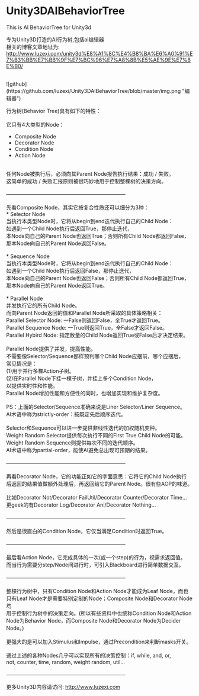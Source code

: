 Unity3DAIBehaviorTree
=====================
 
This is AI BehaviorTree for Unity3d<br> 

专为Unity3D打造的AI行为树,包括ai编辑器<br>
相关的博客文章地址为: http://www.luzexi.com/unity3d%E8%A1%8C%E4%B8%BA%E6%A0%91%E7%B3%BB%E7%BB%9F%E7%BC%96%E7%A8%8B%E5%AE%9E%E7%8E%B0/<br>

<br>
![github](https://github.com/luzexi/Unity3DAIBehaviorTree/blob/master/img.png "编辑器")
<br>

 行为树(Behavior Tree)具有如下的特性：<br>
<br>
它只有4大类型的Node：<br>
* Composite Node<br>
* Decorator Node<br>
* Condition Node<br>
* Action Node<br>
<br>
任何Node被执行后，必须向其Parent Node报告执行结果：成功 / 失败。<br>
这简单的成功 / 失败汇报原则被很巧妙地用于控制整棵树的决策方向。<br>
<br>
———————————————————————<br>
<br>
先看Composite Node，其实它按复合性质还可以细分为3种：<br>
* Selector Node<br>
当执行本类型Node时，它将从begin到end迭代执行自己的Child Node：<br>
如遇到一个Child Node执行后返回True，那停止迭代，<br>
本Node向自己的Parent Node也返回True；否则所有Child Node都返回False，<br>
那本Node向自己的Parent Node返回False。<br>
<br>
* Sequence Node<br>
当执行本类型Node时，它将从begin到end迭代执行自己的Child Node：<br>
如遇到一个Child Node执行后返回False，那停止迭代，<br>
本Node向自己的Parent Node也返回False；否则所有Child Node都返回True，<br>
那本Node向自己的Parent Node返回True。<br>
<br>
* Parallel Node<br>
并发执行它的所有Child Node。<br>
而向Parent Node返回的值和Parallel Node所采取的具体策略相关：<br>
Parallel Selector Node: 一False则返回False，全True才返回True。<br>
Parallel Sequence Node: 一True则返回True，全False才返回False。<br>
Parallel Hybird Node: 指定数量的Child Node返回True或False后才决定结果。<br>
<br>
Parallel Node提供了并发，提高性能。<br>
不需要像Selector/Sequence那样预判哪个Child Node应摆前，哪个应摆后，<br>
常见情况是：<br>
(1)用于并行多棵Action子树。<br>
(2)在Parallel Node下挂一棵子树，并挂上多个Condition Node，<br>
以提供实时性和性能。<br>
Parallel Node增加性能和方便性的同时，也增加实现和维护复杂度。<br>
<br>
PS：上面的Selector/Sequence准确来说是Liner Selector/Liner Sequence。<br>
AI术语中称为strictly-order：按既定先后顺序迭代。<br>
<br>
Selector和Sequence可以进一步提供非线性迭代的加权随机变种。<br>
Weight Random Selector提供每次执行不同的First True Child Node的可能。<br>
Weight Random Sequence则提供每次不同的迭代顺序。<br>
AI术语中称为partial-order，能使AI避免总出现可预期的结果。<br>
<br>
———————————————————————<br>
<br>
再看Decorator Node，它的功能正如它的字面意思：它将它的Child Node执行<br>
后返回的结果值做额外处理后，再返回给它的Parent Node。很有些AOP的味道。<br>
<br>
比如Decorator Not/Decorator FailUtil/Decorator Counter/Decorator Time…<br>
更geek的有Decorator Log/Decorator Ani/Decorator Nothing…<br>
<br>
———————————————————————<br>
<br>
然后是很直白的Condition Node，它仅当满足Condition时返回True。<br>
<br>
———————————————————————<br>
<br>
最后看Action Node，它完成具体的一次(或一个step)的行为，视需求返回值。<br>
而当行为需要分step/Node间进行时，可引入Blackboard进行简单数据交互。<br>
<br>
———————————————————————<br>
<br>
整棵行为树中，只有Condition Node和Action Node才能成为Leaf Node，而也<br>
只有Leaf Node才是需要特别定制的Node；Composite Node和Decorator Node均<br>
用于控制行为树中的决策走向。(所以有些资料中也统称Condition Node和Action<br>
Node为Behavior Node，而Composite Node和Decorator Node为Decider Node。)<br>
<br>
更强大的是可以加入Stimulus和Impulse，通过Precondition来判断masks开关。<br>
<br>
通过上述的各种Nodes几乎可以实现所有的决策控制：if, while, and, or,<br>
not, counter, time, random, weight random, util…<br>
<br>
——————————————————————— <br>

更多Unity3D内容请访问: http://www.luzexi.com<br>
